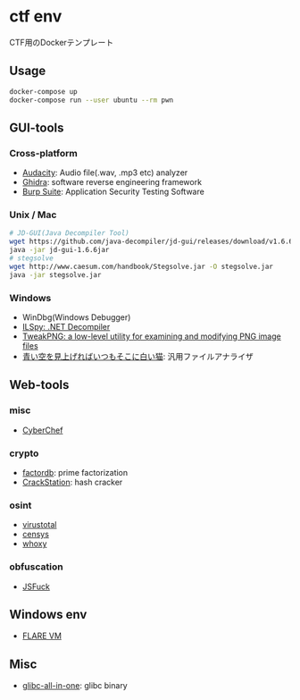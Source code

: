 # ctf env

CTF用のDockerテンプレート

## Usage

```zsh
docker-compose up
docker-compose run --user ubuntu --rm pwn
```

## GUI-tools

### Cross-platform

- [Audacity](https://www.audacityteam.org/): Audio file(.wav, .mp3 etc) analyzer
- [Ghidra](https://github.com/NationalSecurityAgency/ghidra): software reverse engineering framework
- [Burp Suite](https://portswigger.net/burp/communitydownload): Application Security Testing Software

### Unix / Mac

```bash
# JD-GUI(Java Decompiler Tool)
wget https://github.com/java-decompiler/jd-gui/releases/download/v1.6.6/jd-gui-1.6.6.jar
java -jar jd-gui-1.6.6jar
# stegsolve
wget http://www.caesum.com/handbook/Stegsolve.jar -O stegsolve.jar
java -jar stegsolve.jar
```

### Windows

- WinDbg(Windows Debugger)
- [ILSpy: .NET Decompiler](https://github.com/icsharpcode/ILSpy)
- [TweakPNG: a low-level utility for examining and modifying PNG image files](http://entropymine.com/jason/tweakpng/)
- [青い空を見上げればいつもそこに白い猫](https://digitaltravesia.jp/usamimihurricane/webhelp/_RESOURCE/MenuItem/another/anotherAoZoraSiroNeko.html): 汎用ファイルアナライザ

## Web-tools

### misc

- [CyberChef](https://gchq.github.io/CyberChef/)

### crypto

- [factordb](http://factordb.com/index.php): prime factorization
- [CrackStation](https://crackstation.net/): hash cracker

### osint

- [virustotal](https://www.virustotal.com/gui/home/upload)
- [censys](https://search.censys.io/)
- [whoxy](https://www.whoxy.com/)

### obfuscation

- [JSFuck](https://enkhee-osiris.github.io/Decoder-JSFuck/)

## Windows env

- [FLARE VM](https://github.com/mandiant/flare-vm)

## Misc

- [glibc-all-in-one](https://github.com/matrix1001/glibc-all-in-one): glibc binary 
